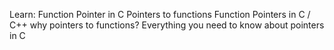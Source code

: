 Learn:
Function Pointer in C
Pointers to functions
Function Pointers in C / C++
why pointers to functions?
Everything you need to know about pointers in C
